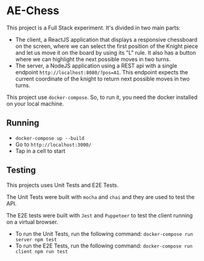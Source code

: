 # AE-Chess

This project is a Full Stack experiment. It's divided in two main parts:

- The client, a ReactJS application that displays a responsive chessboard on the screen, where we can select the first position of the Knight piece and let us move it on the board by using its "L" rule. It also has a button where we can highlight the next possible moves in two turns.
- The server, a NodeJS application using a REST api with a single endpoint `http://localhost:8080/?pos=A1`. This endpoint expects the current coordinate of the knight to return next possible moves in two turns.

This project use `docker-compose`. So, to run it, you need the docker installed on your local machine.

## Running

- `docker-compose up --build`
- Go to `http://localhost:3000/`
- Tap in a cell to start

## Testing

This projects uses Unit Tests and E2E Tests.

The Unit Tests were built with `mocha` and `chai` and they are used to test the API.

The E2E tests were built with `Jest` and `Puppeteer` to test the client running on a virtual browser.

- To run the Unit Tests, run the following command: `docker-compose run server npm test`
- To run the E2E Tests, run the following command: `docker-compose run client npm run test`
